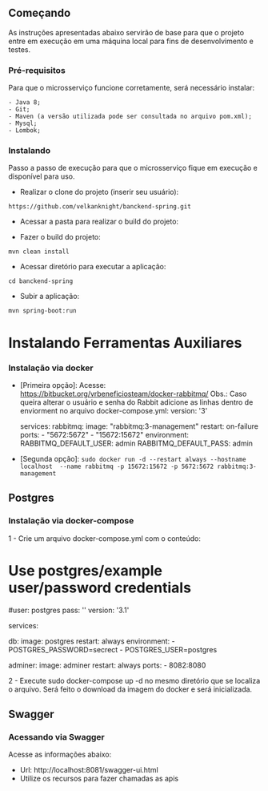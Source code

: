 ## Começando

As instruções apresentadas abaixo servirão de base para que o projeto entre em execução em uma máquina local para fins de desenvolvimento e testes.

### Pré-requisitos

Para que o microsserviço funcione corretamente, será necessário instalar:  

```
- Java 8;
- Git;
- Maven (a versão utilizada pode ser consultada no arquivo pom.xml);
- Mysql;
- Lombok;
```

### Instalando

Passo a passo de execução para que o microsserviço fique em execução e disponível para uso.


- Realizar o clone do projeto (inserir seu usuário):

```
https://github.com/velkanknight/banckend-spring.git
```

- Acessar a pasta para realizar o build do projeto:

- Fazer o build do projeto:

```
mvn clean install
```

- Acessar diretório para executar a aplicação:

```
cd banckend-spring
```

- Subir a aplicação:

```
mvn spring-boot:run
```

# Instalando Ferramentas Auxiliares

### Instalação via docker

- [Primeira opção]: Acesse: https://bitbucket.org/vrbeneficiosteam/docker-rabbitmq/
  Obs.: Caso queira alterar o usuário e senha do Rabbit adicione as linhas dentro de enviorment no arquivo docker-compose.yml:
  version: '3'

  services:
    rabbitmq:
      image: "rabbitmq:3-management"
      restart: on-failure
      ports:
        - "5672:5672"
        - "15672:15672"
      environment:
        RABBITMQ_DEFAULT_USER: admin
        RABBITMQ_DEFAULT_PASS: admin

- [Segunda opção]: `sudo docker run -d --restart always --hostname localhost  --name rabbitmq -p 15672:15672 -p 5672:5672 rabbitmq:3-management`

## Postgres

### Instalação via docker-compose

1 - Crie um arquivo docker-compose.yml com o conteúdo:

# Use postgres/example user/password credentials
#user: postgres pass: ''
version: '3.1'

services:

  db:
    image: postgres
    restart: always
    environment:
      - POSTGRES_PASSWORD=secrect
      - POSTGRES_USER=postgres

  adminer:
    image: adminer
    restart: always
    ports:
      - 8082:8080

2 - Execute sudo docker-compose up -d no mesmo diretório que se localiza o arquivo. 
	Será feito o download da imagem do docker e será inicializada. 


## Swagger

### Acessando via Swagger

Acesse as informações abaixo:

- Url: http://localhost:8081/swagger-ui.html
- Utilize os recursos para fazer chamadas as apis
